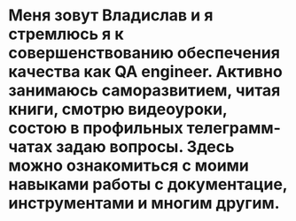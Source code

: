# Меня зовут Владислав и я стремлюсь я к совершенствованию обеспечения качества как QA engineer. Активно занимаюсь саморазвитием, читая книги, смотрю видеоуроки, состою в профильных телеграмм-чатах задаю вопросы. Здесь можно ознакомиться с моими навыками работы с документацие, инструментами и многим другим.
